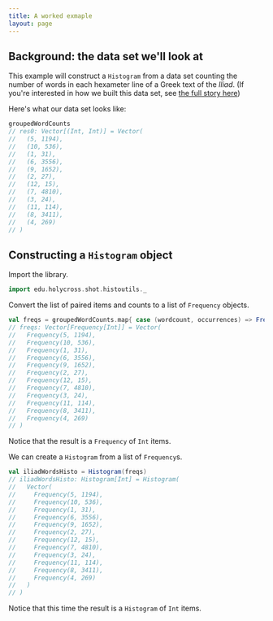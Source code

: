```yaml
---
title: A worked exmaple
layout: page
---
```



## Background: the data set we'll look at

This example will construct a `Histogram` from a data set counting the number of words in each hexameter line of a Greek text of the *Iliad*.  (If you're interested in how we built this data set, see [the full story here](./building-dataset/))



Here's what our data set looks like:

```scala
groupedWordCounts
// res0: Vector[(Int, Int)] = Vector(
//   (5, 1194),
//   (10, 536),
//   (1, 31),
//   (6, 3556),
//   (9, 1652),
//   (2, 27),
//   (12, 15),
//   (7, 4810),
//   (3, 24),
//   (11, 114),
//   (8, 3411),
//   (4, 269)
// )
```


## Constructing a `Histogram` object

Import the library.

```scala
import edu.holycross.shot.histoutils._
```


Convert the list of paired items and counts to a list of `Frequency` objects.

```scala
val freqs = groupedWordCounts.map{ case (wordcount, occurrences) => Frequency(wordcount, occurrences)}
// freqs: Vector[Frequency[Int]] = Vector(
//   Frequency(5, 1194),
//   Frequency(10, 536),
//   Frequency(1, 31),
//   Frequency(6, 3556),
//   Frequency(9, 1652),
//   Frequency(2, 27),
//   Frequency(12, 15),
//   Frequency(7, 4810),
//   Frequency(3, 24),
//   Frequency(11, 114),
//   Frequency(8, 3411),
//   Frequency(4, 269)
// )
```

Notice  that the result is a `Frequency` of `Int` items.

We can create a `Histogram` from a list of `Frequency`s.

```scala
val iliadWordsHisto = Histogram(freqs)
// iliadWordsHisto: Histogram[Int] = Histogram(
//   Vector(
//     Frequency(5, 1194),
//     Frequency(10, 536),
//     Frequency(1, 31),
//     Frequency(6, 3556),
//     Frequency(9, 1652),
//     Frequency(2, 27),
//     Frequency(12, 15),
//     Frequency(7, 4810),
//     Frequency(3, 24),
//     Frequency(11, 114),
//     Frequency(8, 3411),
//     Frequency(4, 269)
//   )
// )
```

Notice that this time the result is a `Histogram` of `Int` items.

